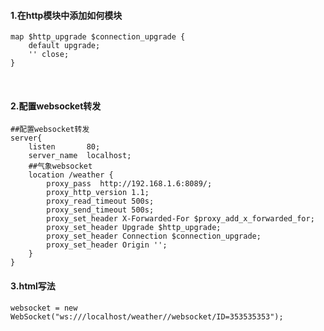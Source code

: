 #### 1.在http模块中添加如何模块

```
map $http_upgrade $connection_upgrade {
	default upgrade;
	'' close;
}
```

​	

#### 2.配置websocket转发

	##配置websocket转发
	server{
		listen       80;
	    server_name  localhost;
		##气象websocket
	    location /weather {
	        proxy_pass  http://192.168.1.6:8089/; 
	        proxy_http_version 1.1;
			proxy_read_timeout 500s;
	        proxy_send_timeout 500s;
			proxy_set_header X-Forwarded-For $proxy_add_x_forwarded_for;
			proxy_set_header Upgrade $http_upgrade;
			proxy_set_header Connection $connection_upgrade;
			proxy_set_header Origin '';
	    }
	}

#### 3.html写法

```
websocket = new WebSocket("ws:///localhost/weather//websocket/ID=353535353");
```


